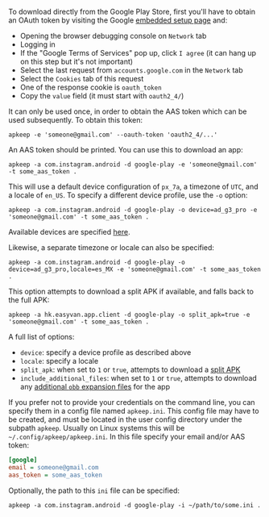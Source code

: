 To download directly from the Google Play Store, first you'll have to obtain an OAuth token by visiting the Google [embedded setup page](https://accounts.google.com/EmbeddedSetup) and:

- Opening the browser debugging console on `Network` tab
- Logging in
- If the "Google Terms of Services" pop up, click `I agree` (it can hang up on this step but it's not important)
- Select the last request from `accounts.google.com` in the `Network` tab
- Select the `Cookies` tab of this request
- One of the response cookie is `oauth_token`
- Copy the `value` field (it must start with `oauth2_4/`)

It can only be used once, in order to obtain the AAS token which can be used subsequently. To obtain this token:

```shell
apkeep -e 'someone@gmail.com' --oauth-token 'oauth2_4/...'
```

An AAS token should be printed. You can use this to download an app:

```shell
apkeep -a com.instagram.android -d google-play -e 'someone@gmail.com' -t some_aas_token .
```

This will use a default device configuration of `px_7a`, a timezone of `UTC`, and a locale of `en_US`.  To specify a different device profile, use the `-o` option:

```shell
apkeep -a com.instagram.android -d google-play -o device=ad_g3_pro -e 'someone@gmail.com' -t some_aas_token .
```

Available devices are specified [here](https://github.com/EFForg/rs-google-play/blob/master/gpapi/device.properties).

Likewise, a separate timezone or locale can also be specified:

```shell
apkeep -a com.instagram.android -d google-play -o device=ad_g3_pro,locale=es_MX -e 'someone@gmail.com' -t some_aas_token .
```

This option attempts to download a split APK if available, and falls back to the full APK:

```shell
apkeep -a hk.easyvan.app.client -d google-play -o split_apk=true -e 'someone@gmail.com' -t some_aas_token .
```

A full list of options:

* `device`: specify a device profile as described above
* `locale`: specify a locale
* `split_apk`: when set to `1` or `true`, attempts to download a [split APK](https://developer.android.com/studio/build/configure-apk-splits)
* `include_additional_files`: when set to `1` or `true`, attempts to download any [additional `obb` expansion files](https://developer.android.com/google/play/expansion-files) for the app

If you prefer not to provide your credentials on the command line, you can specify them in a config file named `apkeep.ini`.  This config file may have to be created, and must be located in the user config directory under the subpath `apkeep`.  Usually on Linux systems this will be `~/.config/apkeep/apkeep.ini`.  In this file specify your email and/or AAS token:

```ini
[google]
email = someone@gmail.com
aas_token = some_aas_token
```

Optionally, the path to this `ini` file can be specified:

```shell
apkeep -a com.instagram.android -d google-play -i ~/path/to/some.ini .
```

